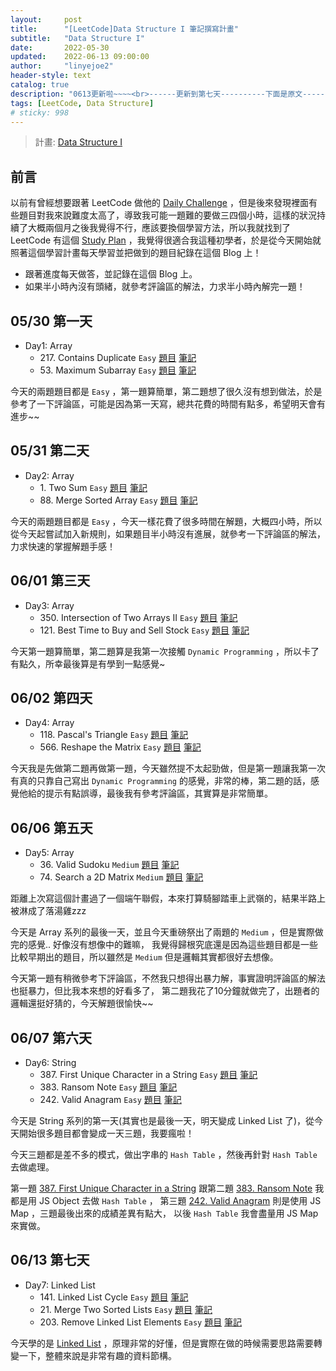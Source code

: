 ```yaml
---
layout:     post
title:      "[LeetCode]Data Structure I 筆記撰寫計畫"
subtitle:   "Data Structure I"
date:       2022-05-30
updated:    2022-06-13 09:00:00
author:     "linyejoe2"
header-style: text
catalog: true
description: "0613更新啦~~~~<br>------更新到第七天----------下面是原文-----------<br>從今天開始做 LeetCode 的學習計畫，然後每天記錄題目。"
tags: [LeetCode, Data Structure] 
# sticky: 998
---
```


> 計畫: [Data Structure I](https://leetcode.com/study-plan/data-structure/?progress=6ofm59r)

## 前言

以前有曾經想要跟著 LeetCode 做他的 [Daily Challenge](https://leetcode.com/discuss/general-discussion/655704/) ，但是後來發現裡面有些題目對我來說難度太高了，導致我可能一題難的要做三四個小時，這樣的狀況持續了大概兩個月之後我覺得不行，應該要換個學習方法，所以我就找到了 LeetCode 有這個 [Study Plan](https://leetcode.com/study-plan/) ，我覺得很適合我這種初學者，於是從今天開始就照著這個學習計畫每天學習並把做到的題目紀錄在這個 Blog 上！

+ 跟著進度每天做答，並記錄在這個 Blog 上。
+ 如果半小時內沒有頭緒，就參考評論區的解法，力求半小時內解完一題！

## 05/30 第一天

+ Day1: Array
    + 217\. Contains Duplicate `Easy` [題目](https://leetcode.com/problems/contains-duplicate/) [筆記](/2022/05/30/leetcode/Data%20Structure/Data%20Structure%20I/217_Contains_Duplicate/)
    + 53\. Maximum Subarray `Easy` [題目](https://leetcode.com/problems/maximum-subarray/) [筆記](/2022/05/30/leetcode/Data%20Structure/Data%20Structure%20I/53_Maximum_Subarray/)

今天的兩題題目都是 `Easy` ，第一題算簡單，第二題想了很久沒有想到做法，於是參考了一下評論區，可能是因為第一天寫，總共花費的時間有點多，希望明天會有進步~~

## 05/31 第二天

+ Day2: Array
    + 1\. Two Sum `Easy` [題目](https://leetcode.com/problems/two-sum/) [筆記](/2022/05/31/leetcode/Data%20Structure/Data%20Structure%20I/1_Two_Sum/)
    + 88\. Merge Sorted Array `Easy` [題目](https://leetcode.com/problems/merge-sorted-array/) [筆記](/2022/05/31/leetcode/Data%20Structure/Data%20Structure%20I/88_Merge_Sorted_Array/)

今天的兩題題目都是 `Easy` ，今天一樣花費了很多時間在解題，大概四小時，所以從今天起嘗試加入新規則，如果題目半小時沒有進展，就參考一下評論區的解法，力求快速的掌握解題手感！

## 06/01 第三天

+ Day3: Array
    + 350\. Intersection of Two Arrays II `Easy` [題目](https://leetcode.com/problems/intersection-of-two-arrays-ii/) [筆記](/2022/06/01/leetcode/Data%20Structure/Data%20Structure%20I/350_Intersection_of_Two_Arrays_II/)
    + 121\. Best Time to Buy and Sell Stock `Easy` [題目](https://leetcode.com/problems/best-time-to-buy-and-sell-stock/) [筆記](/2022/06/01/leetcode/Data%20Structure/Data%20Structure%20I/121_Best_Time_to_Buy_and_Sell_Stock/)

今天第一題算簡單，第二題算是我第一次接觸 `Dynamic Programming` ，所以卡了有點久，所幸最後算是有學到一點感覺~

## 06/02 第四天

+ Day4: Array
    + 118\. Pascal's Triangle `Easy` [題目](https://leetcode.com/problems/pascals-triangle/) [筆記](/2022/06/02/leetcode/Data%20Structure/Data%20Structure%20I/118_Pascal's_Triangle/)
    + 566\. Reshape the Matrix `Easy` [題目](https://leetcode.com/problems/reshape-the-matrix/) [筆記](/2022/06/02/leetcode/Data%20Structure/Data%20Structure%20I/566_Reshape_the_Matrix/)

今天我是先做第二題再做第一題，今天雖然提不太起勁做，但是第一題讓我第一次有真的只靠自己寫出 `Dynamic Programming` 的感覺，非常的棒，第二題的話，感覺他給的提示有點誤導，最後我有參考評論區，其實算是非常簡單。

## 06/06 第五天

+ Day5: Array
    + 36\. Valid Sudoku `Medium` [題目](https://leetcode.com/problems/valid-sudoku/) [筆記](/2022/06/06/leetcode/Data%20Structure/Data%20Structure%20I/36-Valid-Sudoku/)
    + 74\. Search a 2D Matrix `Medium` [題目](https://leetcode.com/problems/search-a-2d-matrix/) [筆記](/2022/06/06/leetcode/Data%20Structure/Data%20Structure%20I/74-Search-a-2D-Matrix/)

距離上次寫這個計畫過了一個端午聯假，本來打算騎腳踏車上武嶺的，結果半路上被淋成了落湯雞zzz

今天是 Array 系列的最後一天，並且今天重磅祭出了兩題的 `Medium` ，但是實際做完的感覺.. 好像沒有想像中的難嘛，
我覺得歸根究底還是因為這些題目都是一些比較早期出的題目，所以雖然是 `Medium` 但是邏輯其實都很好去想像。

今天第一題有稍微參考下評論區，不然我只想得出暴力解，事實證明評論區的解法也挺暴力，但比我本來想的好看多了，
第二題我花了10分鐘就做完了，出題者的邏輯還挺好猜的，今天解題很愉快~~

## 06/07 第六天

+ Day6: String
    + 387\. First Unique Character in a String `Easy` [題目](https://leetcode.com/problems/first-unique-character-in-a-string/) [筆記](/2022/06/07/leetcode/Data%20Structure/Data%20Structure%20I/387-first-unique-character-in-a-string/)
    + 383\. Ransom Note `Easy` [題目](https://leetcode.com/problems/ransom-note/) [筆記](/2022/06/07/leetcode/Data%20Structure/Data%20Structure%20I/383-ransom-note/)
    + 242\. Valid Anagram `Easy` [題目](https://leetcode.com/problems/valid-anagram/) [筆記](/2022/06/07/leetcode/Data%20Structure/Data%20Structure%20I/242-valid-anagram/)

今天是 String 系列的第一天(其實也是最後一天，明天變成 Linked List 了)，從今天開始很多題目都會變成一天三題，我要瘋啦！

今天三題都是差不多的模式，做出字串的 `Hash Table` ，然後再針對 `Hash Table` 去做處理。

第一題 [387\. First Unique Character in a String](/2022/06/07/leetcode/Data%20Structure/Data%20Structure%20I/387-first-unique-character-in-a-string/) 跟第二題 [383\. Ransom Note](/2022/06/07/leetcode/Data%20Structure/Data%20Structure%20I/383-ransom-note/) 我都是用 JS Object 去做 `Hash Table` ，
第三題 [242\. Valid Anagram](/2022/06/07/leetcode/Data%20Structure/Data%20Structure%20I/242-valid-anagram/) 則是使用 JS Map ，三題最後出來的成績差異有點大，
以後 `Hash Table` 我會盡量用 JS Map 來實做。

## 06/13 第七天

+ Day7: Linked List
    + 141\. Linked List Cycle `Easy` [題目](https://leetcode.com/problems/linked-list-cycle/) [筆記](/2022/06/09/leetcode/Data%20Structure/Data%20Structure%20I/141-linked-list-cycle/)
    + 21\. Merge Two Sorted Lists `Easy` [題目](https://leetcode.com/problems/merge-two-sorted-lists/) [筆記](/2022/06/10/leetcode/Data%20Structure/Data%20Structure%20I/21-merge-two-sorted-lists/)
    + 203\. Remove Linked List Elements `Easy` [題目](https://leetcode.com/problems/remove-linked-list-elements/) [筆記](/2022/06/10/leetcode/Data%20Structure/Data%20Structure%20I/203-remove-linked-list-elements/)

今天學的是 [Linked List](http://alrightchiu.github.io/SecondRound/linked-list-introjian-jie.html) ，原理非常的好懂，但是實際在做的時候需要思路需要轉變一下，整體來說是非常有趣的資料節構。
 